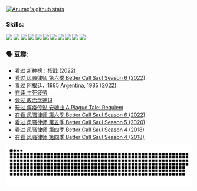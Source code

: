 
[![Anurag's github stats](https://github-readme-stats.vercel.app/api?username=w940853815)](https://github.com/anuraghazra/github-readme-stats)

### Skills:

<code><img height="32" src="https://cdn.jsdelivr.net/npm/simple-icons@v5/icons/python.svg"></code>
<code><img height="32" src="https://cdn.jsdelivr.net/npm/simple-icons@v5/icons/javascript.svg"></code>
<code><img height="32" src="https://cdn.jsdelivr.net/npm/simple-icons@v5/icons/django.svg"></code>
<code><img height="32" src="https://cdn.jsdelivr.net/npm/simple-icons@v5/icons/flask.svg"></code>
<code><img height="32" src="https://cdn.jsdelivr.net/npm/simple-icons@v5/icons/vuetify.svg"></code>
<code><img height="32" src="https://cdn.jsdelivr.net/npm/simple-icons@v5/icons/git.svg"></code>
<code><img height="32" src="https://cdn.jsdelivr.net/npm/simple-icons@v5/icons/docker.svg"></code>
<code><img height="32" src="https://cdn.jsdelivr.net/npm/simple-icons@v5/icons/postgresql.svg"></code>
<code><img height="32" src="https://cdn.jsdelivr.net/npm/simple-icons@v5/icons/elasticsearch.svg"></code>
<code><img height="32" src="https://cdn.jsdelivr.net/npm/simple-icons@v5/icons/macos.svg"></code>
<code><img height="32" src="https://cdn.jsdelivr.net/npm/simple-icons@v5/icons/linux.svg"></code>

### 🗣 豆瓣:

<!-- DOUBAN-ACTIVITIES:START -->
- [看过 新神榜：杨戬‎ (2022)](https://www.douban.com/people/136069238/status/4104037754/?_i=73145777)
- [看过 风骚律师 第六季 Better Call Saul Season 6‎ (2022)](https://www.douban.com/people/136069238/status/4101692107/?_i=73145777)
- [看过 阿根廷，1985 Argentina, 1985‎ (2022)](https://www.douban.com/people/136069238/status/4098228234/?_i=73145777)
- [在读 生死疲劳](https://www.douban.com/people/136069238/status/4097697897/?_i=73145777)
- [读过 政治学通识](https://www.douban.com/people/136069238/status/4097697419/?_i=73145777)
- [玩过 瘟疫传说 安魂曲 A Plague Tale: Requiem](https://www.douban.com/people/136069238/status/4096156365/?_i=73145777)
- [在看 风骚律师 第六季 Better Call Saul Season 6‎ (2022)](https://www.douban.com/people/136069238/status/4093109627/?_i=73145777)
- [看过 风骚律师 第五季 Better Call Saul Season 5‎ (2020)](https://www.douban.com/people/136069238/status/4093108864/?_i=73145777)
- [看过 风骚律师 第四季 Better Call Saul Season 4‎ (2018)](https://www.douban.com/people/136069238/status/4087305798/?_i=73145777)
- [在看 风骚律师 第四季 Better Call Saul Season 4‎ (2018)](https://www.douban.com/people/136069238/status/4085268768/?_i=73145778)
<!-- DOUBAN-ACTIVITIES:END -->


![Snake animation](https://raw.githubusercontent.com/w940853815/w940853815/output/github-contribution-grid-snake.svg)

<!--
**w940853815/w940853815** is a ✨ _special_ ✨ repository because its `README.md` (this file) appears on your GitHub profile.

Here are some ideas to get you started:

- 🔭 I’m currently working on ...
- 🌱 I’m currently learning ...
- 👯 I’m looking to collaborate on ...
- 🤔 I’m looking for help with ...
- 💬 Ask me about ...
- 📫 How to reach me: ...
- 😄 Pronouns: ...
- ⚡ Fun fact: ...
-->
